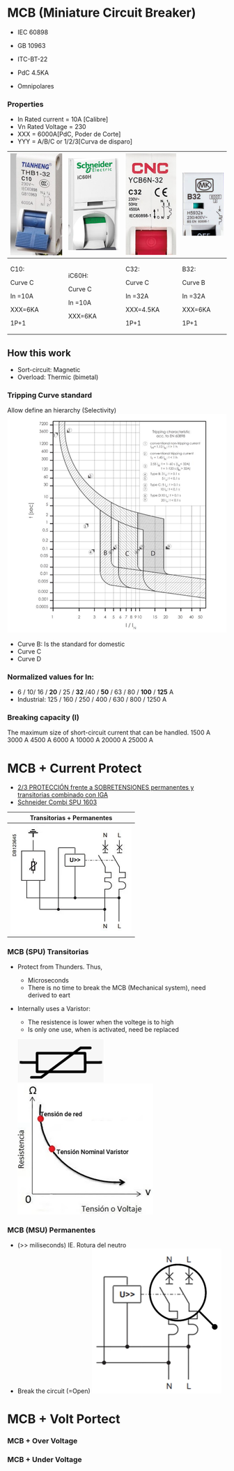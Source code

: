 

# MCB (Miniature Circuit Breaker)
* IEC 60898
* GB 10963
* ITC-BT-22

* PdC 4.5KA
* Omnipolares



### Properties
* In Rated current = 10A [Calibre]
* Vn Rated Voltage = 230
* XXX  = 6000A[PdC, Poder de Corte]
* YYY = A/B/C or 1/2/3[Curva de disparo]


|   ![alt text](/Pictures/62.png)                             |     ![alt text](/Pictures/63.png)                  | ![alt text](/Pictures/64.png)                                | ![alt text](/Pictures/65.png)                              | 
| ----------------------------------------------------------- | -------------------------------------------------- |  ----------------------------------------------------------- | ---------------------------------------------------------- |
| <p>C10:   <p> Curve C <p> In =10A  <p> XXX=6KA   <p> 1P+1   | <p>iC60H: <p> Curve C <p> In =10A  <p> XXX=6KA     |  <p>C32:   <p> Curve C <p> In =32A  <p> XXX=4.5KA <p> 1P+1   |  <p>B32:   <p> Curve B <p> In =32A  <p> XXX=6KA <p> 1P+1   |

## How this work
* Sort-circuit: Magnetic
* Overload: Thermic (bimetal)

###  Tripping Curve standard 
Allow define an hierarchy (Selectivity)
![alt text](/Pictures/13.png)
* Curve B: Is the standard for domestic
* Curve C
* Curve D


### Normalized values for In:
* 6 / 10/ 16 / **20** / 25 / **32** /40 / **50** / 63 / 80 / **100** / **125** A
* Industrial: 125 / 160 / 250 / 400 / 630 / 800 / 1250 A

### Breaking capacity (I)
The maximum size of short-circuit current that can be handled.
1500 A
3000 A
4500 A
6000 A
10000 A
20000 A
25000 A


# MCB + Current Protect
* [2/3 PROTECCIÓN frente a SOBRETENSIONES permanentes y transitorias combinado con IGA](https://www.youtube.com/watch?v=NPNpR61kkC4&list=PL54-5yiMdV8FYDGRnyAfPefKPnuhqPtuQ&index=24)
* [Schneider Combi SPU 1603](https://www.se.com/il/en/product/16301/combi-spu-circuit-breaker-with-integrated-overvoltage-protection-1p-+-n-25a/)

| Transitorias + Permanentes      | 
| ------------------------------- | 
| ![alt text](/Pictures/66.png)   | 


### MCB (SPU) Transitorias 
* Protect from Thunders. Thus, 
   * Microseconds
   * There is no time to break the MCB (Mechanical system), need derived to eart
      
* Internally uses a Varistor: 
   * The resistence is lower when the voltege is to high
   * Is only one use, when is activated, need be replaced
   
   ![alt text](/Pictures/69.png)
   ![alt text](/Pictures/20.png)
       
### MCB (MSU) Permanentes 
* (>> miliseconds) IE. Rotura del neutro
* Break the circuit (=Open)
   ![alt text](/Pictures/18.png)
    
# MCB + Volt Portect

### MCB + Over Voltage

### MCB + Under Voltage